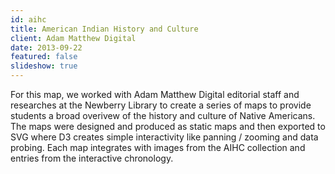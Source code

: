 ```yaml
---
id: aihc
title: American Indian History and Culture
client: Adam Matthew Digital
date: 2013-09-22
featured: false
slideshow: true
---
```


For this map, we worked with Adam Matthew Digital editorial staff and researches at the Newberry Library to create a series of maps to provide students a broad overivew of the history and culture of Native Americans. The maps were designed and produced as static maps and then exported to SVG where D3 creates simple interactivity like panning / zooming and data probing. Each map integrates with images from the AIHC collection and entries from the interactive chronology.
